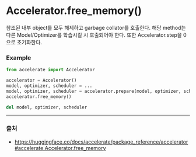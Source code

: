 # Accelerator.free_memory()
참조된 내부 object를 모두 해제하고 garbage collator를 호출한다. 해당 method는 다른 Model/Optimizer를 학습시킬 시 호출되어야 한다. 또한 Accelerator.step을 0으로 초기화한다.

### Example
```Python
from accelerate import Accelerator

accelerator = Accelerator()
model, optimizer, scheduler = ...
model, optimizer, scheduler = accelerator.prepare(model, optimizer, scheduler)
accelerator.free_memory()

del model, optimizer, scheduler
```

------
### 출처
* https://huggingface.co/docs/accelerate/package_reference/accelerator#accelerate.Accelerator.free_memory
